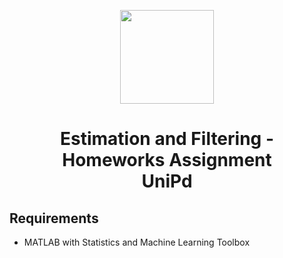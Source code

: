 <p align="center">
  <img src="https://github.com/MarcoMustacchi/MarcoMustacchi.github.io/blob/main/assets/img/icons/UniPD_logo.svg" width="150">
</p>

<h1 align="center">Estimation and Filtering - Homeworks Assignment <br> UniPd</h1>

## Requirements
* MATLAB with Statistics and Machine Learning Toolbox
